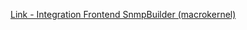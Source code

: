 [Link - Integration Frontend SnmpBuilder (macrokernel)](https://github.com/macrokernel/zabbix-snmpbuilder)
